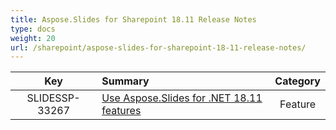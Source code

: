 ```yaml
---
title: Aspose.Slides for Sharepoint 18.11 Release Notes
type: docs
weight: 20
url: /sharepoint/aspose-slides-for-sharepoint-18-11-release-notes/
---
```


|**Key** |**Summary** |**Category** |
| :-: | :- | :-: |
|SLIDESSP-33267|[Use Aspose.Slides for .NET 18.11 features](https://docs.aspose.com/display/slidesnet/Aspose.Slides+for+.NET+18.11+Release+Notes)|Feature|

